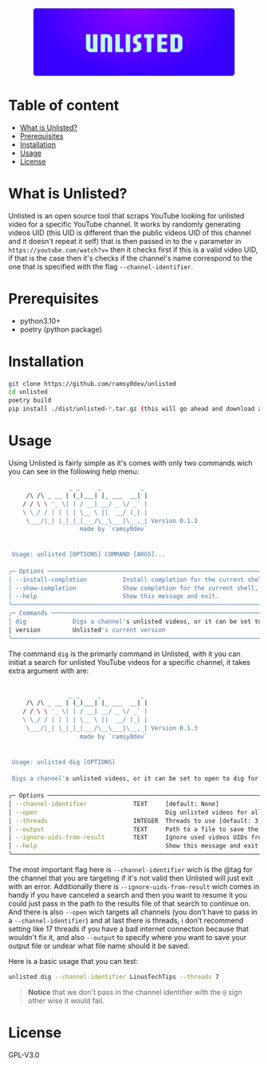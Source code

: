 <div align="center">
  <img src="2_objects.svg" alt="TEST SVG" style="max-width: 80%; height: auto;">
</div>

# Table of content

* [What is Unlisted?](#what-is-unlisted)
* [Prerequisites](#prerequisites)
* [Installation](#installation)
* [Usage](#usage)
* [License](#license)

# What is Unlisted?

Unlisted is an open source tool that scraps YouTube looking for unlisted video for a specific YouTube channel. It works by randomly generating videos UID (this UID is different than the public videos UID of this channel and it doesn't repeat it self) that is then passed in to the `v` parameter in `https://youtube.com/watch?v=` then it checks first if this is a valid video UID, if that is the case then it's checks if the channel's name correspond to the one that is specified with the flag `--channel-identifier`.

# Prerequisites

* python3.10+
* poetry (python package)

# Installation

``` bash
git clone https://github.com/ramsy0dev/unlisted
cd unlisted
poetry build
pip install ./dist/unlisted-*.tar.gz (this will go ahead and download all the dependecies and unlisted to your system so you can use it as command)
```

# Usage

Using Unlisted is fairly simple as it's comes with only two commands wich you can see in the following help menu:

``` bash
                 _ _     _           _
     /\ /\ _ __ | (_)___| |_ ___  __| |
    / / \ \ '_ \| | / __| __/ _ \/ _` |
    \ \_/ / | | | | \__ \ ||  __/ (_| |
     \___/|_| |_|_|_|___/\__\___|\__,_| Version 0.1.3
                    made by `ramsy0dev`


 Usage: unlisted [OPTIONS] COMMAND [ARGS]...

╭─ Options ──────────────────────────────────────────────────────────────────────────────────────────────────────────────────────────────────────────────────────────────╮
│ --install-completion          Install completion for the current shell.                                                                                                │
│ --show-completion             Show completion for the current shell, to copy it or customize the installation.                                                         │
│ --help                        Show this message and exit.                                                                                                              │
╰────────────────────────────────────────────────────────────────────────────────────────────────────────────────────────────────────────────────────────────────────────╯
╭─ Commands ─────────────────────────────────────────────────────────────────────────────────────────────────────────────────────────────────────────────────────────────╮
│ dig             Digs a channel's unlisted videos, or it can be set to open to dig for all channels                                                                     │
│ version         Unlisted's current version                                                                                                                             │
╰────────────────────────────────────────────────────────────────────────────────────────────────────────────────────────────────────────────────────────────────────────╯

```
The command `dig` is the primarly command in Unlisted, with it you can initiat a search for unlisted YouTube videos for a specific channel, it takes extra argument with are:

``` bash

                 _ _     _           _
     /\ /\ _ __ | (_)___| |_ ___  __| |
    / / \ \ '_ \| | / __| __/ _ \/ _` |
    \ \_/ / | | | | \__ \ ||  __/ (_| |
     \___/|_| |_|_|_|___/\__\___|\__,_| Version 0.1.3
                    made by `ramsy0dev`


 Usage: unlisted dig [OPTIONS]

 Digs a channel's unlisted videos, or it can be set to open to dig for all channels

╭─ Options ──────────────────────────────────────────────────────────────────────────────────────────────────────────────────────────────────────────────────────────────╮
│ --channel-identifier             TEXT     [default: None]                                                                                                              │
│ --open                                    Dig unlisted videos for all channels                                                                                         │
│ --threads                        INTEGER  Threads to use [default: 3]                                                                                                  │
│ --output                         TEXT     Path to a file to save the results in [default: ./]                                                                          │
│ --ignore-uids-from-result        TEXT     Ignore used videos UIDs from a result file [default: None]                                                                   │
│ --help                                    Show this message and exit.                                                                                                  │
╰────────────────────────────────────────────────────────────────────────────────────────────────────────────────────────────────────────────────────────────────────────╯

```
The most important flag here is `--channel-identifier` wich is the @tag for the channel that you are targeting if it's not valid then Unlisted will just exit with an error.
Additionally there is `--ignore-uids-from-result` wich comes in handy if you have canceled a search and then you want to resume it you could just pass in the path to the results file of that search to continue on. And there is also `--open` wich targets all channels (you don't have to pass in a `--channel-identifier`) and at last there is threads, i don't recommend setting like 17 threads if you have a bad internet connection because that wouldn't fix it, and also `--output` to specify where you want to save your output file or undear what file name should it be saved.

Here is a basic usage that you can test:

``` bash
unlisted dig --channel-identifier LinusTechTips --threads 7
```

>__Notice__ that we don't pass in the channel identifier with the `@` sign other wise it would fail.

# License

GPL-V3.0
